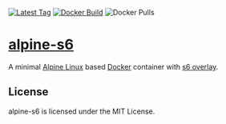 [![Latest Tag](https://img.shields.io/github/tag/scoobadog/alpine-s6.svg)](https://hub.docker.com/r/scoobadog/alpine-s6/tags/)
[![Docker Build](https://img.shields.io/docker/automated/scoobadog/alpine-s6.svg)](https://hub.docker.com/r/scoobadog/alpine-s6/builds/)
![Docker Pulls](https://img.shields.io/docker/pulls/scoobadog/alpine-s6.svg)

# [alpine-s6][alpine-s6]

A minimal [Alpine Linux][alpine] based [Docker][docker] container with
[s6 overlay][s6-overlay].

## License

alpine-s6 is licensed under the MIT License.

[alpine-s6]: https://github.com/scoobadog/alpine-s6
[alpine]: https://hub.docker.com/_/alpine/
[docker]: https://www.docker.com/
[s6-overlay]: https://github.com/just-containers/s6-overlay
